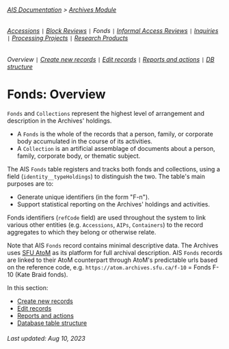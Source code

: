 ###### [AIS Documentation](../../README.md) > [Archives Module](../overview.md)
###### [Accessions](../accession/overview.md) `|` [Block Reviews](../block-review/overview.md) `|` Fonds `|` [Informal Access Reviews](../informal-access-review/overview.md) `|` [Inquiries](../inquiry/overview.md) `|` [Processing Projects](../processing-project/overview.md) `|` [Research Products](../research-product/overview.md)
###### Overview `|` [Create new records](create-new-record.md) `|` [Edit records](edit-record.md) `|` [Reports and actions](reports-actions.md) `|` [DB structure](db-structure.md)

# Fonds: Overview
`Fonds` and `Collections` represent the highest level of arrangement and description in the Archives' holdings.
- A `Fonds` is the whole of the records that a person, family, or corporate body accumulated in the course of its activities.
- A `Collection` is an artificial assemblage of documents about a person, family, corporate body, or thematic subject.

The AIS `Fonds` table registers and tracks both fonds and collections, using a field (`identity__typeHoldings`) to distinguish the two. The table's main purposes are to:
- Generate unique identifiers (in the form "F-n").
- Support statistical reporting on the Archives' holdings and activities.

Fonds identifiers (`refCode` field) are used throughout the system to link various other entities (e.g. `Accessions`, `AIPs`, `Containers`) to the record aggregates to which they belong or otherwise relate.

Note that AIS `Fonds` record contains minimal descriptive data. The Archives uses [SFU AtoM](https://atom.archives.sfu.ca) as its platform for full archival description. AIS `Fonds` records are linked to their AtoM counterpart through AtoM's predictable urls based on the reference code, e.g. `https://atom.archives.sfu.ca/f-10` = Fonds F-10 (Kate Braid fonds).

In this section:
- [Create new records](create-new-record.md)
- [Edit records](edit-record.md)
- [Reports and actions](reports-actions.md)
- [Database table structure](db-structure.md)

###### Last updated: Aug 10, 2023
